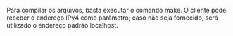 Para compilar os arquivos, basta executar o comando make.
O cliente pode receber o endereço IPv4 como parâmetro; caso não seja fornecido, será utilizado o endereço padrão localhost.